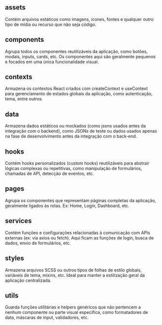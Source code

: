 ## assets
Contém arquivos estáticos como imagens, ícones, fontes e qualquer outro tipo de mídia ou recurso que não seja código.

## components
Agrupa todos os componentes reutilizáveis da aplicação, como botões, modais, inputs, cards, etc. Os componentes aqui são geralmente pequenos e focados em uma única funcionalidade visual.

## contexts
Armazena os contextos React criados com createContext e useContext para gerenciamento de estados globais da aplicação, como autenticação, tema, entre outros.

## data
Armazena dados estáticos ou mockados (como jsons usados antes da integração com o backend), como JSONs de teste ou dados usados apenas na fase de desenvolvimento antes da integração com o back-end.

## hooks
Contém hooks personalizados (custom hooks) reutilizáveis para abstrair lógicas complexas ou repetitivas, como manipulação de formulários, chamadas de API, detecção de eventos, etc.

## pages
Agrupa os componentes que representam páginas completas da aplicação, geralmente ligados às rotas. Ex: Home, Login, Dashboard, etc.

## services
Contém funções e configurações relacionadas à comunicação com APIs externas (ex: via axios ou fetch). Aqui ficam as funções de login, busca de dados, envio de formulários, etc.

## styles
Armazena arquivos SCSS ou outros tipos de folhas de estilo globais, variáveis de tema, mixins, etc. Ideal para manter a estilização geral da aplicação centralizada.

## utils
Guarda funções utilitárias e helpers genéricos que não pertencem a nenhum componente ou parte visual específica, como formatadores de data, máscaras de input, validadores, etc.